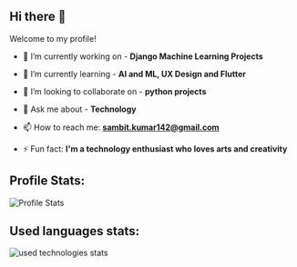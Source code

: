 ## Hi there 👋

Welcome to my profile!

- 🔭 I’m currently working on - **Django Machine Learning Projects**
<!--  -->
- 🌱 I’m currently learning - **AI and ML, UX Design and Flutter**
<!--  -->
- 👯 I’m looking to collaborate on - **python projects**
<!-- - 🤔 I’m looking for help with ... -->
- 💬 Ask me about - **Technology**
<!--  -->
- 📫 How to reach me: **sambit.kumar142@gmail.com**
<!-- - 😄 Pronouns: ... -->
<!--  -->
- ⚡ Fun fact: **I'm a technology enthusiast who loves arts and creativity**

## Profile Stats:

![Profile Stats](https://github-readme-stats.vercel.app/api?username=sambit-git&show_icons=true&bg_color=100,FFA500,fff,050&text_color=000&icon_color=00f&title_color=000 "Sambit Kumar")

## Used languages stats:

![used technologies stats](https://github-readme-stats.vercel.app/api/top-langs/?username=sambit-git&layout=compact&theme=flag-india "Sambit Kumar")
